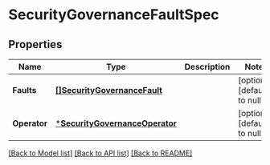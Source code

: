 # SecurityGovernanceFaultSpec

## Properties
Name | Type | Description | Notes
------------ | ------------- | ------------- | -------------
**Faults** | [**[]SecurityGovernanceFault**](security_governance.Fault.md) |  | [optional] [default to null]
**Operator** | [***SecurityGovernanceOperator**](security_governance.Operator.md) |  | [optional] [default to null]

[[Back to Model list]](../README.md#documentation-for-models) [[Back to API list]](../README.md#documentation-for-api-endpoints) [[Back to README]](../README.md)

